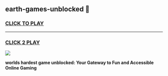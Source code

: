
## earth-games-unblocked 👋
<h3>
<a href="https://premium.freeplayer.one?title=earth-games-unblocked&ref=14F">CLICK TO PLAY</a></h3>
<hr>

<h3>
<a href="https://premium.freeplayer.one?title=earth-games-unblocked&ref=14F">CLICK 2 PLAY</a>
  
</h3>

<a href="https://premium.freeplayer.one?title=earth-games-unblocked&ref=12F/"><img src="https://clearcache.store/games.png"></a>


**worlds hardest game unblocked: Your Gateway to Fun and Accessible Online Gaming**
